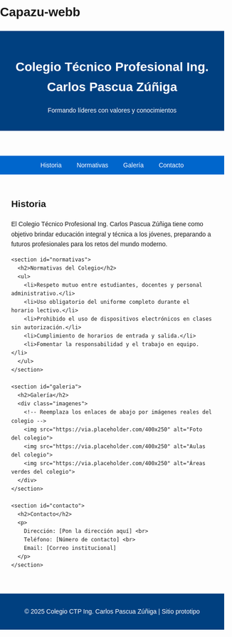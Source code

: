 # Capazu-webb
<html lang="es">
<head>
  <meta charset="UTF-8">
  <meta name="viewport" content="width=device-width, initial-scale=1.0">
  <title>Colegio CTP Ing. Carlos Pascua Zúñiga</title>
  <style>
    body {
      font-family: Arial, sans-serif;
      margin: 0;
      padding: 0;
      line-height: 1.6;
    }
    header {
      background: #004080;
      color: white;
      padding: 20px;
      text-align: center;
    }
    nav {
      background: #0066cc;
      padding: 10px;
      text-align: center;
    }
    nav a {
      color: white;
      margin: 0 15px;
      text-decoration: none;
    }
    nav a:hover {
      text-decoration: underline;
    }
    .container {
      width: 90%;
      max-width: 1000px;
      margin: auto;
      padding: 20px;
    }
    .imagenes {
      display: grid;
      grid-template-columns: repeat(auto-fit, minmax(250px, 1fr));
      gap: 15px;
    }
    .imagenes img {
      width: 100%;
      border-radius: 10px;
      box-shadow: 0px 2px 6px rgba(0,0,0,0.2);
    }
    footer {
      background: #004080;
      color: white;
      text-align: center;
      padding: 15px;
      margin-top: 20px;
    }
  </style>
</head>
<body>
  <header>
    <h1>Colegio Técnico Profesional Ing. Carlos Pascua Zúñiga</h1>
    <p>Formando líderes con valores y conocimientos</p>
  </header>

  <nav>
    <a href="#historia">Historia</a>
    <a href="#normativas">Normativas</a>
    <a href="#galeria">Galería</a>
    <a href="#contacto">Contacto</a>
  </nav>

  <div class="container">
    <section id="historia">
      <h2>Historia</h2>
      <p>
        El Colegio Técnico Profesional Ing. Carlos Pascua Zúñiga tiene como objetivo 
        brindar educación integral y técnica a los jóvenes, preparando a futuros 
        profesionales para los retos del mundo moderno.
      </p>
    </section>

    <section id="normativas">
      <h2>Normativas del Colegio</h2>
      <ul>
        <li>Respeto mutuo entre estudiantes, docentes y personal administrativo.</li>
        <li>Uso obligatorio del uniforme completo durante el horario lectivo.</li>
        <li>Prohibido el uso de dispositivos electrónicos en clases sin autorización.</li>
        <li>Cumplimiento de horarios de entrada y salida.</li>
        <li>Fomentar la responsabilidad y el trabajo en equipo.</li>
      </ul>
    </section>

    <section id="galeria">
      <h2>Galería</h2>
      <div class="imagenes">
        <!-- Reemplaza los enlaces de abajo por imágenes reales del colegio -->
        <img src="https://via.placeholder.com/400x250" alt="Foto del colegio">
        <img src="https://via.placeholder.com/400x250" alt="Aulas del colegio">
        <img src="https://via.placeholder.com/400x250" alt="Áreas verdes del colegio">
      </div>
    </section>

    <section id="contacto">
      <h2>Contacto</h2>
      <p>
        Dirección: [Pon la dirección aquí] <br>
        Teléfono: [Número de contacto] <br>
        Email: [Correo institucional]
      </p>
    </section>
  </div>

  <footer>
    <p>&copy; 2025 Colegio CTP Ing. Carlos Pascua Zúñiga | Sitio prototipo</p>
  </footer>
</body>
</html>
